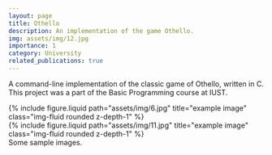 ```yaml
---
layout: page
title: Othello
description: An implementation of the game Othello.
img: assets/img/12.jpg
importance: 1
category: University
related_publications: true
---
```


A command-line implementation of the classic game of Othello, written in C.
This project was a part of the Basic Programming course at IUST.

<div class="row justify-content-sm-center">
    <div class="col-sm-8 mt-3 mt-md-0">
        {% include figure.liquid path="assets/img/6.jpg" title="example image" class="img-fluid rounded z-depth-1" %}
    </div>
    <div class="col-sm-4 mt-3 mt-md-0">
        {% include figure.liquid path="assets/img/11.jpg" title="example image" class="img-fluid rounded z-depth-1" %}
    </div>
</div>
<div class="caption">
    Some sample images.
</div>
